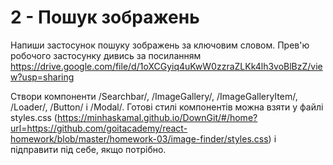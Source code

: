 # 2 - Пошук зображень​

Напиши застосунок пошуку зображень за ключовим словом. Прев'ю робочого
застосунку дивись за посиланням
https://drive.google.com/file/d/1oXCGyiq4uKwW0zzraZLKk4lh3voBlBzZ/view?usp=sharing

Створи компоненти /Searchbar/, /ImageGallery/, /ImageGalleryItem/, /Loader/,
/Button/ і /Modal/. Готові стилі компонентів можна взяти у файлі styles.css
(https://minhaskamal.github.io/DownGit/#/home?url=https://github.com/goitacademy/react-homework/blob/master/homework-03/image-finder/styles.css)
і підправити під себе, якщо потрібно.

##
